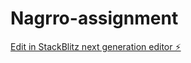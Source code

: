 # Nagrro-assignment

[Edit in StackBlitz next generation editor ⚡️](https://stackblitz.com/~/github.com/renu701/Nagrro-assignment)